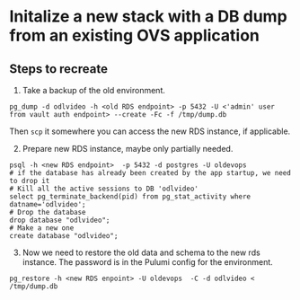 # Initalize a new stack with a DB dump from an existing OVS application

## Steps to recreate

1. Take a backup of the old environment.
```
pg_dump -d odlvideo -h <old RDS endpoint> -p 5432 -U <'admin' user from vault auth endpoint> --create -Fc -f /tmp/dump.db
```
Then `scp` it somewhere you can access the new RDS instance, if applicable.

2. Prepare new RDS instance, maybe only partially needed.
```
psql -h <new RDS endpoint>  -p 5432 -d postgres -U oldevops
# if the database has already been created by the app startup, we need to drop it
# Kill all the active sessions to DB 'odlvideo'
select pg_terminate_backend(pid) from pg_stat_activity where datname='odlvideo';
# Drop the database
drop database "odlvideo";
# Make a new one
create database "odlvideo";
```

3. Now we need to restore the old data and schema to the new rds instance. The password is in the Pulumi config for the environment.
```
pg_restore -h <new RDS enpoint> -U oldevops  -C -d odlvideo < /tmp/dump.db
```
